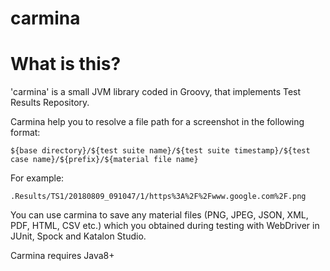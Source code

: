 carmina
====

# What is this?

'carmina' is a small JVM library coded in Groovy, that implements Test Results Repository.


Carmina help you to resolve a file path for a screenshot in the following format:

```
${base directory}/${test suite name}/${test suite timestamp}/${test case name}/${prefix}/${material file name}
```

For example:
```
.Results/TS1/20180809_091047/1/https%3A%2F%2Fwww.google.com%2F.png
```

You can use carmina to save any material files (PNG, JPEG, JSON, XML, PDF, HTML, CSV etc.) which
you obtained during testing with WebDriver in JUnit, Spock and Katalon Studio.

Carmina requires Java8+


